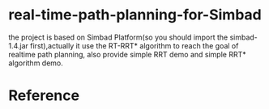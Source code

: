 # real-time-path-planning-for-Simbad
the project is based on Simbad Platform(so you should import the simbad-1.4.jar first),actually it use the RT-RRT* algorithm to reach the goal of realtime path planning, also provide simple RRT demo and simple RRT* algorithm demo.
# Reference
